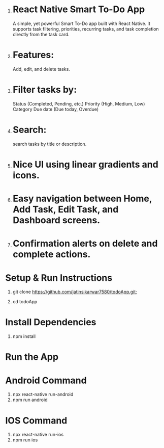 1. # React Native Smart To-Do App
   A simple, yet powerful Smart To-Do app built with React Native. It supports task filtering, priorities, recurring tasks, and task completion directly from the task card.

2. # Features:
   Add, edit, and delete tasks.

3. # Filter tasks by:
   Status (Completed, Pending, etc.)
   Priority (High, Medium, Low)
   Category
   Due date (Due today, Overdue)

4. # Search:
    search tasks by title or description.



5. # Nice UI using linear gradients and icons.

6. # Easy navigation between Home, Add Task, Edit Task, and Dashboard screens.

7. # Confirmation alerts on delete and complete actions.


# Setup & Run Instructions

1.  git clone https://github.com/jatinsikarwar7580/todoApp.git;

2.  cd todoApp

# Install Dependencies

1. npm install

# Run the App
# Android Command 
1. npx react-native run-android
2. npm run android

# IOS Command
1. npx react-native run-ios
2. npm run ios

  
  
  